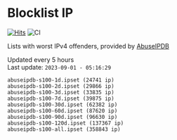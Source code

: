 # Blocklist IP

[![Hits](https://hits.seeyoufarm.com/api/count/incr/badge.svg?url=https%3A%2F%2Fgithub.com%2Fborestad%2Fblocklist-ip%2F&count_bg=%2379C83D&title_bg=%23555555&icon=&icon_color=%23E7E7E7&title=hits&edge_flat=false)](https://hits.seeyoufarm.com)  ![CI](https://img.shields.io/github/workflow/status/borestad/blocklist-ip/CI?style=flat-square)

Lists with worst IPv4 offenders, provided by [AbuseIPDB](https://www.abuseipdb.com/)

<!-- FOOTER-PLACEHOLDER -->
Updated every 5 hours<br>
Last update: `2023-09-01 - 05:16:29`
```
abuseipdb-s100-1d.ipset (24741 ip)
abuseipdb-s100-2d.ipset (29866 ip)
abuseipdb-s100-3d.ipset (33835 ip)
abuseipdb-s100-7d.ipset (39875 ip)
abuseipdb-s100-30d.ipset (62382 ip)
abuseipdb-s100-60d.ipset (87620 ip)
abuseipdb-s100-90d.ipset (96630 ip)
abuseipdb-s100-120d.ipset (137367 ip)
abuseipdb-s100-all.ipset (358843 ip)
```
